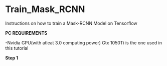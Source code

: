 # Train_Mask_RCNN
Instructions on how to train a Mask-RCNN Model on Tensorflow


<b>PC REQUIREMENTS</b>


  -Nvidia GPU(with atleat 3.0 computing power)
    Gtx 1050Ti is the one used in this tutorial




<b>Step 1</b>
